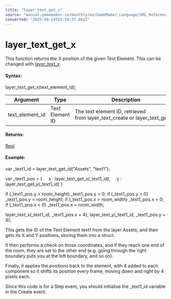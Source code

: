 ```yaml
---
title: "layer_text_get_x"
source: "manual.gamemaker.io/monthly/en/GameMaker_Language/GML_Reference/Asset_Management/Rooms/Text_Functions/layer_text_get_x.htm"
converted: "2025-09-14T03:59:37.861Z"
---
```


# layer\_text\_get\_x

This function returns the X position of the given Text Element. This can be changed with [layer\_text\_x](../../../../../../../../GameMaker_Language/GML_Reference/Asset_Management/Rooms/Text_Functions/layer_text_x.md).

#### Syntax:

layer\_text\_get\_x(text\_element\_id);

| Argument | Type | Description |
| --- | --- | --- |
| text_element_id | Text Element ID | The text element ID, retrieved from layer_text_create or layer_text_get_id. |

#### Returns:

[Real](../../../../GML_Overview/Data_Types.md)

#### Example:

var \_text1\_id = layer\_text\_get\_id("Assets", "text1");

var \_text1\_pos =
{
    x : layer\_text\_get\_x(\_text1\_id),
    y : layer\_text\_get\_y(\_text1\_id)
}

if (\_text1\_pos.y > room\_height) \_text1\_pos.y = 0;
if (\_text1\_pos.y < 0) \_text1\_pos.y = room\_height;
if (\_text1\_pos.x > room\_width) \_text1\_pos.x = 0;
if (\_text1\_pos.x < 0) \_text1\_pos.x = room\_width;

layer\_text\_x(\_text1\_id, \_text1\_pos.x + 4);
layer\_text\_y(\_text1\_id, \_text1\_pos.y + 4);

This gets the ID of the Text Element text1 from the layer Assets, and then gets its X and Y positions, storing them into a struct.

It then performs a check on those coordinates, and if they reach one end of the room, they are set to the other end (e.g. going through the right boundary puts you at the left boundary, and so on).

Finally, it applies the positions back to the element, with 4 added to each component so it shifts its position every frame, moving down and right by 4 pixels each.

Since this code is for a Step event, you should initialise the \_text1\_id variable in the Create event.